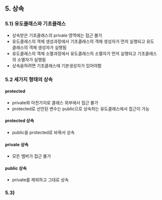 ## 5. 상속
### 5.1) 유도클래스와 기초클래스
- 상속받은 기초클래스의 private 영역에는 접근 불가
- 유도클래스의 객체 생성과정에서 기초클래스의 객체 생성자가
  먼저 실행되고 유도클래스의 객체 생성자가 실행됨
- 유도클래스의 객체 소멸과정에서 유도클래스의 소멸자가
  먼저 실행되고 기초클래스의 소멸자가 실행됨
- 상속을하려면 기초클래스에 기본생성자가 있어야함
### 5.2 세가지 형태의 상속
#### protected
- private와 마찬가지로 클래스 외부에서 접근 불가
- protected로 선언된 변수는 public으로 상속하는 유도클래스에서 접근이 가능
#### protected 상속
- public을 protected로 바꿔서 상속
#### private 상속
- 모든 멤버가 접근 불가
#### public 상속
- private를 제외하고 그대로 상속
### 5.3)